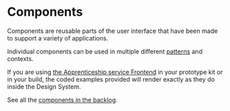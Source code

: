 # Components

Components are reusable parts of the user interface that have been made to support a variety of applications.

Individual components can be used in multiple different [patterns](/patterns) and contexts.

If you are using [the Apprenticeship service Frontend](https://github.com/skillsfundingagency/das-frontend) in your prototype kit or in your build, the coded examples provided will render exactly as they do inside the Design System.

See all the [components in the backlog](https://github.com/skillsfundingagency/das-design-system/issues).